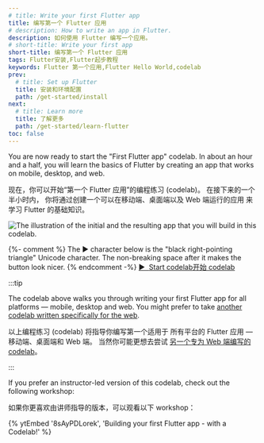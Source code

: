```yaml
---
# title: Write your first Flutter app
title: 编写第一个 Flutter 应用
# description: How to write an app in Flutter.
description: 如何使用 Flutter 编写一个应用。
# short-title: Write your first app
short-title: 编写第一个 Flutter 应用
tags: Flutter安装,Flutter起步教程
keywords: Flutter 第一个应用,Flutter Hello World,codelab
prev:
  # title: Set up Flutter
  title: 安装和环境配置
  path: /get-started/install
next:
  # title: Learn more
  title: 了解更多
  path: /get-started/learn-flutter
toc: false
---
```


You are now ready to start the "First Flutter app" codelab.
In about an hour and a half,
you will learn the basics of Flutter
by creating an app
that works on mobile, desktop, and web.

现在，你可以开始“第一个 Flutter 应用”的编程练习 (codelab)。
在接下来的一个半小时内，
你将通过创建一个可以在移动端、桌面端以及 Web 端运行的应用
来学习 Flutter 的基础知识。

<div class="juicy-button-container">
  <img src="/assets/images/docs/get-started/codelab-goal-background.jpg" alt="The illustration of the initial and the resulting app that you will build in this codelab.">

  {%- comment %}
    The &#9654; character below is the "black right-pointing triangle"
    Unicode character.
    The non-breaking space after it makes the button look nicer.
  {% endcomment -%}
  <a class="filled-button"
     target="_blank"
     href="https://codelabs.developers.google.cn/codelabs/flutter-codelab-first?hl=zh-cn">
     &#9654;&nbsp; <t>Start codelab</t><t>开始 codelab</t>
  </a>

</div>

:::tip

The codelab above walks you through writing your first Flutter
app for all platforms &mdash; mobile, desktop and web.
You might prefer to take
[another codelab written specifically for the web][codelab-web].

以上编程练习 (codelab) 将指导你编写第一个适用于
所有平台的 Flutter 应用 &mdash; 移动端、桌面端和 Web 端。
当然你可能更想去尝试 
[另一个专为 Web 端编写的 codelab][codelab-web]。

:::

[codelab-web]: /get-started/codelab-web

If you prefer an instructor-led version of this codelab,
check out the following workshop:

如果你更喜欢由讲师指导的版本，可以观看以下 workshop：

{% ytEmbed '8sAyPDLorek', 'Building your first Flutter app - with a Codelab!' %}
